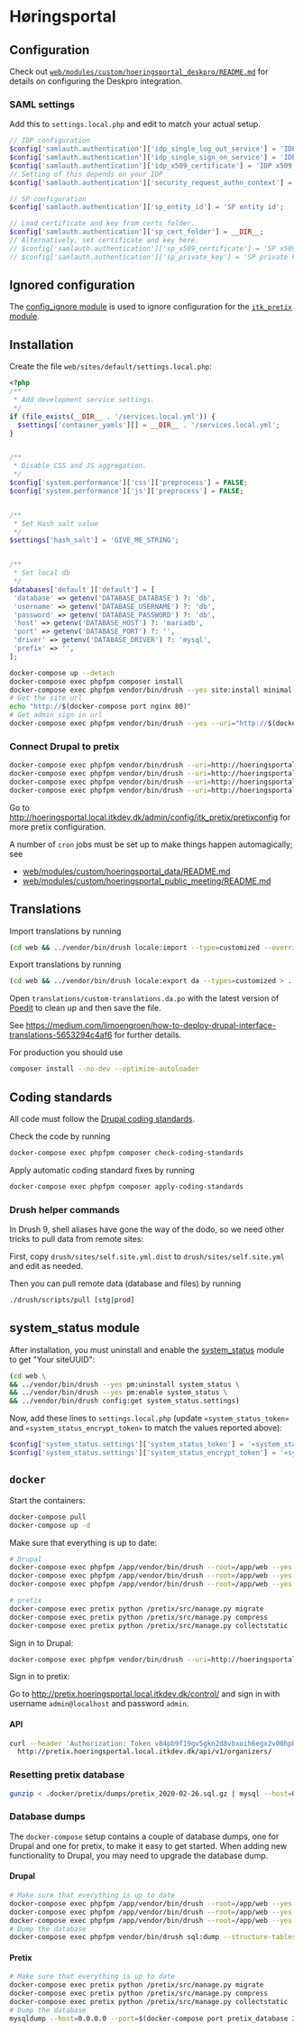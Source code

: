 # Høringsportal

## Configuration

Check out
[`web/modules/custom/hoeringsportal_deskpro/README.md`](web/modules/custom/hoeringsportal_deskpro/README.md)
for details on configuring the Deskpro integration.

### SAML settings

Add this to `settings.local.php` and edit to match your actual setup.

```php
// IDP configuration
$config['samlauth.authentication']['idp_single_log_out_service'] = 'IDP single log out service url';
$config['samlauth.authentication']['idp_single_sign_on_service'] = 'IDP single sign on service url';
$config['samlauth.authentication']['idp_x509_certificate'] = 'IDP x509 certificate';
// Setting of this depends on your IDP
$config['samlauth.authentication']['security_request_authn_context'] = false;

// SP configuration
$config['samlauth.authentication']['sp_entity_id'] = 'SP entity id';

// Load certificate and key from certs folder.
$config['samlauth.authentication']['sp_cert_folder'] = __DIR__;
// Alternatively, set certificate and key here.
// $config['samlauth.authentication']['sp_x509_certificate'] = 'SP x509 certificate';
// $config['samlauth.authentication']['sp_private_key'] = 'SP private key';
```

## Ignored configuration

The [config_ignore module](https://www.drupal.org/project/config_ignore) is used
to ignore configuration for the [`itk_pretix`
module](https://github.com/itk-dev/itk_pretix_d8).

## Installation

Create the file `web/sites/default/settings.local.php`:

```php
<?php
/**
 * Add development service settings.
 */
if (file_exists(__DIR__ . '/services.local.yml')) {
  $settings['container_yamls'][] = __DIR__ . '/services.local.yml';
}


/**
 * Disable CSS and JS aggregation.
 */
$config['system.performance']['css']['preprocess'] = FALSE;
$config['system.performance']['js']['preprocess'] = FALSE;


/**
 * Set Hash salt value
 */
$settings['hash_salt'] = 'GIVE_ME_STRING';


/**
 * Set local db
 */
$databases['default']['default'] = [
 'database' => getenv('DATABASE_DATABASE') ?: 'db',
 'username' => getenv('DATABASE_USERNAME') ?: 'db',
 'password' => getenv('DATABASE_PASSWORD') ?: 'db',
 'host' => getenv('DATABASE_HOST') ?: 'mariadb',
 'port' => getenv('DATABASE_PORT') ?: '',
 'driver' => getenv('DATABASE_DRIVER') ?: 'mysql',
 'prefix' => '',
];
```

```sh
docker-compose up --detach
docker-compose exec phpfpm composer install
docker-compose exec phpfpm vendor/bin/drush --yes site:install minimal --existing-config
# Get the site url
echo "http://$(docker-compose port nginx 80)"
# Get admin sign in url
docker-compose exec phpfpm vendor/bin/drush --yes --uri="http://$(docker-compose port nginx 80)" user:login
```

### Connect Drupal to pretix

```sh
docker-compose exec phpfpm vendor/bin/drush --uri=http://hoeringsportal.local.itkdev.dk/ config:set itk_pretix.pretixconfig pretix_url 'http://pretix.hoeringsportal.local.itkdev.dk/'
docker-compose exec phpfpm vendor/bin/drush --uri=http://hoeringsportal.local.itkdev.dk/ config:set itk_pretix.pretixconfig organizer_slug 'hoeringsportal'
docker-compose exec phpfpm vendor/bin/drush --uri=http://hoeringsportal.local.itkdev.dk/ config:set itk_pretix.pretixconfig api_token 'v84pb9f19gv5gkn2d8vbxoih6egx2v00hpbcwzwzqoqqixt22locej5rffmou78e'
docker-compose exec phpfpm vendor/bin/drush --uri=http://hoeringsportal.local.itkdev.dk/ config:set itk_pretix.pretixconfig template_event_slugs 'template-series'
```

Go to
<http://hoeringsportal.local.itkdev.dk/admin/config/itk_pretix/pretixconfig> for
more pretix configuration.

A number of `cron` jobs must be set up to make things happen automagically; see
* [web/modules/custom/hoeringsportal_data/README.md](web/modules/custom/hoeringsportal_data/README.md)
* [web/modules/custom/hoeringsportal_public_meeting/README.md](web/modules/custom/hoeringsportal_public_meeting/README.md)

## Translations

Import translations by running

```sh
(cd web && ../vendor/bin/drush locale:import --type=customized --override=all da ../translations/custom-translations.da.po)
```

Export translations by running

```sh
(cd web && ../vendor/bin/drush locale:export da --types=customized > ../translations/custom-translations.da.po)
```

Open `translations/custom-translations.da.po` with the latest version of
[Poedit](https://poedit.net/) to clean up and then save the file.

See
https://medium.com/limoengroen/how-to-deploy-drupal-interface-translations-5653294c4af6
for further details.

For production you should use

```sh
composer install --no-dev --optimize-autoloader
```

## Coding standards

All code must follow the [Drupal coding standards](https://www.drupal.org/docs/develop/standards).

Check the code by running

```sh
docker-compose exec phpfpm composer check-coding-standards
```

Apply automatic coding standard fixes by running

```sh
docker-compose exec phpfpm composer apply-coding-standards
```

### Drush helper commands

In Drush 9, shell aliases have gone the way of the dodo, so we need other tricks to pull data from remote sites:

First, copy `drush/sites/self.site.yml.dist` to `drush/sites/self.site.yml` and edit as needed.

Then you can pull remote data (database and files) by running

```sh
./drush/scripts/pull [stg|prod]
```

## system_status module

After installation, you must uninstall and enable the
[system_status](https://www.drupal.org/project/system_status) module to get
"Your siteUUID":

```sh
(cd web \
&& ../vendor/bin/drush --yes pm:uninstall system_status \
&& ../vendor/bin/drush --yes pm:enable system_status \
&& ../vendor/bin/drush config:get system_status.settings)
```

Now, add these lines to `settings.local.php` (update `«system_status_token»`
and `«system_status_encrypt_token»` to match the values reported above):

```php
$config['system_status.settings']['system_status_token'] = '«system_status_token»';
$config['system_status.settings']['system_status_encrypt_token'] = '«system_status_encrypt_token»';
```

## `docker`

Start the containers:

```sh
docker-compose pull
docker-compose up -d
```

Make sure that everything is up to date:

```sh
# Drupal
docker-compose exec phpfpm /app/vendor/bin/drush --root=/app/web --yes deploy
docker-compose exec phpfpm /app/vendor/bin/drush --root=/app/web --yes locale:update
docker-compose exec phpfpm /app/vendor/bin/drush --root=/app/web --yes cache:rebuild

# pretix
docker-compose exec pretix python /pretix/src/manage.py migrate
docker-compose exec pretix python /pretix/src/manage.py compress
docker-compose exec pretix python /pretix/src/manage.py collectstatic --no-input
```

Sign in to Drupal:

```sh
docker-compose exec phpfpm vendor/bin/drush --uri=http://hoeringsportal.local.itkdev.dk/ user:login
```

Sign in to pretix:

Go to http://pretix.hoeringsportal.local.itkdev.dk/control/ and sign in with
username `admin@localhost` and password `admin`.

#### API

```sh
curl --header 'Authorization: Token v84pb9f19gv5gkn2d8vbxoih6egx2v00hpbcwzwzqoqqixt22locej5rffmou78e' \
  http://pretix.hoeringsportal.local.itkdev.dk/api/v1/organizers/
```

### Resetting pretix database

```sh
gunzip < .docker/pretix/dumps/pretix_2020-02-26.sql.gz | mysql --host=0.0.0.0 --port=$(docker-compose port pretix_database 3306 | awk -F: '{ print $2 }') --user=pretix --password=pretix pretix
```

### Database dumps

The `docker-compose` setup contains a couple of database dumps, one for Drupal
and one for pretix, to make it easy to get started. When adding new
functionality to Drupal, you may need to upgrade the database dump.

#### Drupal

```sh
# Make sure that everything is up to date
docker-compose exec phpfpm /app/vendor/bin/drush --root=/app/web --yes deploy
docker-compose exec phpfpm /app/vendor/bin/drush --root=/app/web --yes locale:update
docker-compose exec phpfpm /app/vendor/bin/drush --root=/app/web --yes cache:rebuild
# Dump the database
docker-compose exec phpfpm vendor/bin/drush sql:dump --structure-tables-list="cache,cache_*,advancedqueue,history,search_*,sessions,watchdog" --gzip --result-file=/app/.docker/drupal/dumps/drupal.sql
```

#### Pretix

```sh
# Make sure that everything is up to date
docker-compose exec pretix python /pretix/src/manage.py migrate
docker-compose exec pretix python /pretix/src/manage.py compress
docker-compose exec pretix python /pretix/src/manage.py collectstatic --no-input
# Dump the database
mysqldump --host=0.0.0.0 --port=$(docker-compose port pretix_database 3306 | awk -F: '{ print $2 }') --user=pretix --password=pretix pretix | gzip > .docker/pretix/dumps/pretix.sql.gz
```
